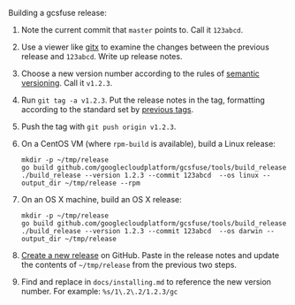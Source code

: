 Building a gcsfuse release:

1.  Note the current commit that `master` points to. Call it `123abcd`.

2.  Use a viewer like [gitx](http://rowanj.github.io/gitx/) to examine the
    changes between the previous release and `123abcd`. Write up release notes.

3.  Choose a new version number according to the rules of [semantic
    versioning][semver]. Call it `v1.2.3`.

4.  Run `git tag -a v1.2.3`. Put the release notes in the tag, formatting
    according to the standard set by [previous tags][tags].

5.  Push the tag with `git push origin v1.2.3`.

6.  On a CentOS VM (where `rpm-build` is available), build a Linux release:

        mkdir -p ~/tmp/release
        go build github.com/googlecloudplatform/gcsfuse/tools/build_release
        ./build_release --version 1.2.3 --commit 123abcd  --os linux --output_dir ~/tmp/release --rpm

7.  On an OS X machine, build an OS X release:

        mkdir -p ~/tmp/release
        go build github.com/googlecloudplatform/gcsfuse/tools/build_release
        ./build_release --version 1.2.3 --commit 123abcd  --os darwin --output_dir ~/tmp/release

8.  [Create a new release][new-release] on GitHub. Paste in the release notes
    and update the contents of `~/tmp/release` from the previous two steps.

9.  Find and replace in `docs/installing.md` to reference the new version
    number. For example: `%s/1\.2\.2/1.2.3/gc`

[semver]: http://semver.org/
[tags]: https://github.com/GoogleCloudPlatform/gcsfuse/tags
[new-release]: https://github.com/GoogleCloudPlatform/gcsfuse/releases/new
